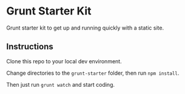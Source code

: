 # Grunt Starter Kit

Grunt starter kit to get up and running quickly with a static site.

## Instructions

Clone this repo to your local dev environment.

Change directories to the `grunt-starter` folder, then run `npm install`.

Then just run `grunt watch` and start coding.
